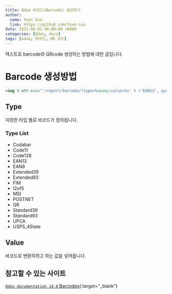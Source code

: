 ```yaml
---
title: Odoo 바코드(Barcode) 생성하기
author:
  name: Yoon Sua
  link: https://github.com/Yoon-sua
date: 2021-09-01 06:00:00 +0800
categories: [Odoo, docs]
tags: [odoo, 바코드, QR 코드]
---
```


텍스트로 barcode와 QRcode 생성하는 방법에 대한 글입니다.

# Barcode 생성방법

```xml
<img t-att-src="'/report/barcode/?type=%s&amp;value=%s' % ('EAN13', quote_plus(barcode.barcode_text or ''))"/>
```

## Type

지정한 타입 별로 바코드가 정의됩니다.

### Type List

- Codabar
- Code11
- Code128
- EAN13
- EAN8
- Extended39
- Extended93
- FIM
- I2of5
- MSI
- POSTNET
- QR
- Standard39
- Standard93
- UPCA
- USPS_4State

## Value

바코드로 변환하려고 하는 값을 넣어줍니다.

## 참고할 수 있는 사이트

[`Odoo documentation 14.0` Barcodes](https://www.odoo.com/documentation/14.0/applications/inventory_and_mrp/inventory/barcode.html){:target="_blank"}
